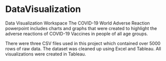 # DataVisualization
Data Visualization Workspace
The COVID-19 World Adverse Reaction powerpoint includes charts and graphs that were created to highlight the adverse reactions of COVID-19 Vaccines in people of all age groups. 

There were three CSV files used in this project which contained over 5000 rows of raw data. 
The dataset was cleaned up using Excel and Tableau. 
All visualizations were created in Tableau.
